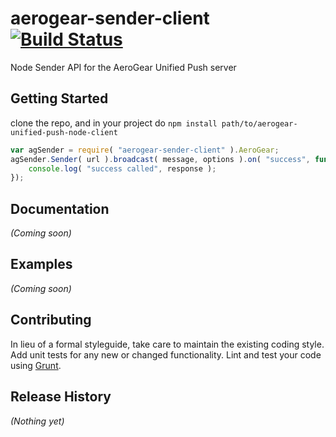 # aerogear-sender-client [![Build Status](https://secure.travis-ci.org/lholmquist/aerogear-sender-client.png?branch=master)](http://travis-ci.org/lholmquist/aerogear-sender-client)

Node Sender API for the AeroGear Unified Push server

## Getting Started

clone the repo, and in your project do `npm install path/to/aerogear-unified-push-node-client`


```javascript
var agSender = require( "aerogear-sender-client" ).AeroGear;
agSender.Sender( url ).broadcast( message, options ).on( "success", function( response ) {
    console.log( "success called", response );
});
```

## Documentation
_(Coming soon)_

## Examples
_(Coming soon)_

## Contributing
In lieu of a formal styleguide, take care to maintain the existing coding style. Add unit tests for any new or changed functionality. Lint and test your code using [Grunt](http://gruntjs.com/).

## Release History
_(Nothing yet)_
